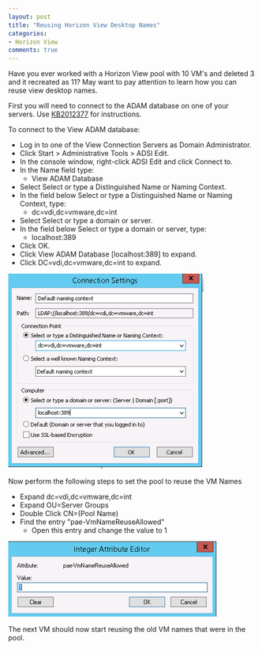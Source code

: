 ```yaml
---
layout: post
title: "Reusing Horizon View Desktop Names"
categories:
- Horizon View
comments: true
---
```

Have you ever worked with a Horizon View pool with 10 VM's and deleted 3 and it recreated as 11? May want to pay attention to learn how you can reuse view desktop names.

First you will need to connect to the ADAM database on one of your servers. Use [KB2012377](http://kb.vmware.com/kb/2012377) for instructions.

To connect to the View ADAM database:

- Log in to one of the View Connection Servers as Domain Administrator.
- Click Start > Administrative Tools > ADSI Edit.
- In the console window, right-click ADSI Edit and click Connect to.
- In the Name field type:
  - View ADAM Database
- Select Select or type a Distinguished Name or Naming Context.
- In the field below Select or type a Distinguished Name or Naming Context, type:
  - dc=vdi,dc=vmware,dc=int
- Select Select or type a domain or server.
- In the field below Select or type a domain or server, type:
  - localhost:389
- Click OK.
- Click View ADAM Database [localhost:389] to expand.
- Click DC=vdi,dc=vmware,dc=int to expand.

![](/images/viewadamconnectionsettings.png)

Now perform the following steps to set the pool to reuse the VM Names

- Expand dc=vdi,dc=vmware,dc=int
- Expand OU=Server Groups
- Double Click CN=(Pool Name)
- Find the entry "pae-VmNameReuseAllowed"
  - Open this entry and change the value to 1

![](/images/viewreuseattribute.png)

The next VM should now start reusing the old VM names that were in the pool.
